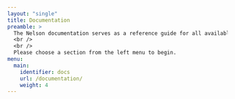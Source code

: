 ```yaml
---
layout: "single"
title: Documentation
preamble: >
  The Nelson documentation serves as a reference guide for all available features and options of Nelson. If you're just getting strarted, please consider [reading the introduction](/introduction/) and working through the [Getting Started guides](/getting-started/) or [tutorial sections](/tutorial/).
  <br />
  <br />
  Please choose a section from the left menu to begin.
menu:
  main:
    identifier: docs
    url: /documentation/
    weight: 4
---
```

